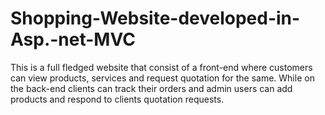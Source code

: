 # Shopping-Website-developed-in-Asp.-net-MVC
This is a full fledged website that consist of a front-end where customers can view products, services and request quotation for the same.  While on the back-end clients can track their orders and admin users can add products and respond to clients quotation requests. 

